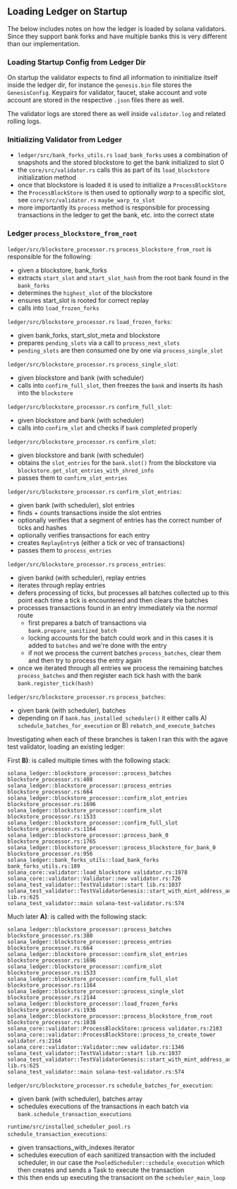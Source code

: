 ## Loading Ledger on Startup

The below includes notes on how the ledger is loaded by solana validators. Since they support
bank forks and have multiple banks this is very different than our implementation.

### Loading Startup Config from Ledger Dir

On startup the validator expects to find all information to ininitialize itself inside the
ledger dir, for instance the `genesis.bin` file stores the `GenesisConfig`.
Keypairs for validator, faucet, stake account and vote account are stored in the respective `.json`
files there as well.

The validator logs are stored there as well inside `validator.log` and related rolling logs.

### Initializing Validator from Ledger

- `ledger/src/bank_forks_utils.rs` `load_bank_forks` uses a combination of snapshots and the
stored blockstore to get the bank initialized to slot 0
- the `core/src/validator.rs` calls this as part of its `load_blockstore` initialization method
- once that blockstore is loaded it is used to initialize a `ProcessBlockStore`
- the `ProcessBlockStore` is then used to optionally _warp_ to a specific slot, see
`core/src/validator.rs` `maybe_warp_to_slot`
- more importantly its `process` method is responsible for processing transactions in the
ledger to get the bank, etc. into the correct state

### Ledger `process_blockstore_from_root`

`ledger/src/blockstore_processor.rs` `process_blockstore_from_root` is responsible for the
following:

- given a blockstore, bank_forks
- extracts `start_slot` and `start_slot_hash` from the root bank found in the `bank_forks`
- determines the `highest_slot` of the blockstore
- ensures start_slot is rooted for correct replay
- calls into `load_frozen_forks`

`ledger/src/blockstore_processor.rs` `load_frozen_forks`:

- given bank_forks, start_slot_meta and blockstore
- prepares `pending_slots` via a call to `process_next_slots`
- `pending_slots` are then consumed one by one via `process_single_slot`

`ledger/src/blockstore_processor.rs` `process_single_slot`:

- given blockstore and bank (with scheduler)
- calls into `confirm_full_slot`, then freezes the `bank` and inserts its hash into the
`blockstore`

`ledger/src/blockstore_processor.rs` `confirm_full_slot`:

- given blockstore and bank (with scheduler)
- calls into `confirm_slot` and checks if `bank` _completed_ properly

`ledger/src/blockstore_processor.rs` `confirm_slot`:

- given blockstore and bank (with scheduler)
- obtains the `slot_entries` for the `bank.slot()` from the blockstore via
`blockstore.get_slot_entries_with_shred_info`
- passes them to `confirm_slot_entries`

`ledger/src/blockstore_processor.rs` `confirm_slot_entries`:

- given bank (with scheduler), slot entries
- finds + counts transactions inside the slot entries
- optionally verifies that a segment of entries has the correct number of ticks and hashes
- optionally verifies transactions for each entry
- creates `ReplayEntry`s (either a tick or vec of transactions)
- passes them to `process_entries`

`ledger/src/blockstore_processor.rs` `process_entries`:

- given bankd (with scheduler), replay entries
- iterates through replay entries
- defers processing of ticks, but processes all batches collected up to this point each time a
  tick is encountered and then clears the batches
- processes transactions found in an entry immediately via the _normal_ route
  - first prepares a batch of transactions via `bank.prepare_sanitized_batch`
  - locking accounts for the batch could work and in this cases it is added to `batches` and
    we're done with the entry
  - if not we process the current batches `process_batches`, clear them and
    then try to process the entry again
- once we iterated through all entries we process the remaining batches `process_batches`
  and then register each tick hash with the bank `bank.register_tick(hash)`

`ledger/src/blockstore_processor.rs` `process_batches`:

- given bank (with scheduler), batches
- depending on if `bank.has_installed_scheduler()` it either calls
  A) `schedule_batches_for_execution` or B) `rebatch_and_execute_batches`

Investigating when each of these branches is taken I ran this with the agave test validator,
loading an existing ledger:


First **B)**: is called multiple times with the following stack:

```
solana_ledger::blockstore_processor::process_batches blockstore_processor.rs:408
solana_ledger::blockstore_processor::process_entries blockstore_processor.rs:664
solana_ledger::blockstore_processor::confirm_slot_entries blockstore_processor.rs:1696
solana_ledger::blockstore_processor::confirm_slot blockstore_processor.rs:1533
solana_ledger::blockstore_processor::confirm_full_slot blockstore_processor.rs:1164
solana_ledger::blockstore_processor::process_bank_0 blockstore_processor.rs:1765
solana_ledger::blockstore_processor::process_blockstore_for_bank_0 blockstore_processor.rs:956
solana_ledger::bank_forks_utils::load_bank_forks bank_forks_utils.rs:189
solana_core::validator::load_blockstore validator.rs:1978
solana_core::validator::Validator::new validator.rs:726
solana_test_validator::TestValidator::start lib.rs:1037
solana_test_validator::TestValidatorGenesis::start_with_mint_address_and_geyser_plugin_rpc lib.rs:625
solana_test_validator::main solana-test-validator.rs:574
```

Much later **A)**: is called with the following stack:

```
solana_ledger::blockstore_processor::process_batches blockstore_processor.rs:380
solana_ledger::blockstore_processor::process_entries blockstore_processor.rs:664
solana_ledger::blockstore_processor::confirm_slot_entries blockstore_processor.rs:1696
solana_ledger::blockstore_processor::confirm_slot blockstore_processor.rs:1533
solana_ledger::blockstore_processor::confirm_full_slot blockstore_processor.rs:1164
solana_ledger::blockstore_processor::process_single_slot blockstore_processor.rs:2144
solana_ledger::blockstore_processor::load_frozen_forks blockstore_processor.rs:1936
solana_ledger::blockstore_processor::process_blockstore_from_root blockstore_processor.rs:1038
solana_core::validator::ProcessBlockStore::process validator.rs:2103
solana_core::validator::ProcessBlockStore::process_to_create_tower validator.rs:2164
solana_core::validator::Validator::new validator.rs:1346
solana_test_validator::TestValidator::start lib.rs:1037
solana_test_validator::TestValidatorGenesis::start_with_mint_address_and_geyser_plugin_rpc lib.rs:625
solana_test_validator::main solana-test-validator.rs:574
```

`ledger/src/blockstore_processor.rs` `schedule_batches_for_execution`:

- given bank (with scheduler), batches array
- schedules executions of the transactions in each batch via
  `bank.schedule_transaction_executions`

`runtime/src/installed_scheduler_pool.rs` `schedule_transaction_executions`:

- given transactions_with_indexes iterator
- schedules execution of each sanitized transaction with the included scheduler, in our case
  the `PooledScheduler::schedule_execution` which then creates and sends a Task to execute the
  transaction
- this then ends up executing the transaciont on the `scheduler_main_loop`
